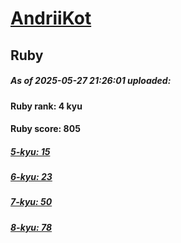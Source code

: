 # [AndriiKot](https://www.codewars.com/users/AndriiKot) 
## Ruby

##### As of 2025-05-27 21:26:01 uploaded:

#### Ruby rank: 4 kyu

#### Ruby score: 805

##### [5-kyu: 15](https://github.com/AndriiKot/Ruby__CodeWars/tree/main/kyu-5)

##### [6-kyu: 23](https://github.com/AndriiKot/Ruby__CodeWars/tree/main/kyu-6)

##### [7-kyu: 50](https://github.com/AndriiKot/Ruby__CodeWars/tree/main/kyu-7)

##### [8-kyu: 78](https://github.com/AndriiKot/Ruby__CodeWars/tree/main/kyu-8)

